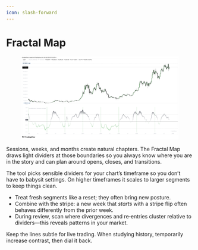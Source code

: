```yaml
---
icon: slash-forward
---
```


# Fractal Map

<figure><img src="../../.gitbook/assets/docs-oscillator-concepts-010.png" alt=""><figcaption></figcaption></figure>

Sessions, weeks, and months create natural chapters. The Fractal Map draws light dividers at those boundaries so you always know where you are in the story and can plan around opens, closes, and transitions.

The tool picks sensible dividers for your chart’s timeframe so you don’t have to babysit settings. On higher timeframes it scales to larger segments to keep things clean.

* Treat fresh segments like a reset; they often bring new posture.
* Combine with the stripe: a new week that _starts_ with a stripe flip often behaves differently from the prior week.
* During review, scan where divergences and re‑entries cluster relative to dividers—this reveals patterns in your market.

Keep the lines subtle for live trading. When studying history, temporarily increase contrast, then dial it back.
